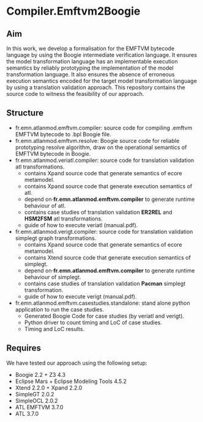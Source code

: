 # Compiler.Emftvm2Boogie

## Aim
In this work, we develop a formalisation for the EMFTVM bytecode language by using the Boogie intermediate verification language. 
It ensures the model transformation language has an implementable execution semantics by reliably prototyping the implementation of the model transformation language. 
It also ensures the absence of erroneous execution semantics encoded for the target model transformation language by using a translation validation approach. This repository contains the source code to witness the feasibility of our approach.

## Structure
* fr.emn.atlanmod.emftvm.compiler: source code for compiling .emftvm EMFTVM bytecode to .bpl Boogie file.
* fr.emn.atlanmod.emftvm.resolve: Boogie source code for reliable prototyping resolve algorithm, draw on the operational semantics of EMFTVM bytecode in Boogie.
* fr.emn.atlanmod.veriatl.compiler: source code for translation validation atl transformations.
  * contains Xpand source code that generate semantics of ecore metamodel.
  * contains Xpand source code that generate execution semantics of atl.
  * depend on⋅**fr.emn.atlanmod.emftvm.compiler** to generate runtime behaviour of atl.
  * contains case studies of translation validation **ER2REL** and **HSM2FSM** atl transformations.
  * guide of how to execute veriatl (manual.pdf).
* fr.emn.atlanmod.verigt.compiler: source code for translation validation simplegt graph transformations.
  * contains Xpand source code that generate semantics of ecore metamodel.
  * contains Xtend source code that generate execution semantics of simplegt.
  * depend on⋅**fr.emn.atlanmod.emftvm.compiler** to generate runtime behaviour of simplegt.
  * contains case studies of translation validation **Pacman** simplegt transformation.
  * guide of how to execute verigt (manual.pdf).
* fr.emn.atlanmod.emftvm.casestudies.standalone: stand alone python application to run the case studies.
  * Generated Boogie Code for case studies (by veriatl and verigt).
  * Python driver to count timing and LoC of case studies.
  * Timing and LoC results.
 
## Requires
We have tested our approach using the following setup:
* Boogie 2.2 + Z3 4.3
* Eclipse Mars + Eclipse Modeling Tools 4.5.2
* Xtend 2.2.0 + Xpand 2.2.0
* SimpleGT 2.0.2
* SimpleOCL 2.0.2
* ATL EMFTVM 3.7.0
* ATL 3.7.0






